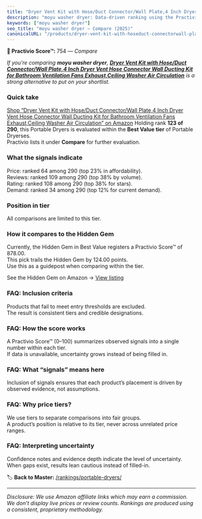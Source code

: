 ```yaml
---
title: "Dryer Vent Kit with Hose/Duct Connector/Wall Plate,4 Inch Dryer Vent Hose Connector Wall Ducting Kit for Bathroom Ventilation Fans Exhaust,Ceiling Washer Air Circulation"
description: "moyu washer dryer: Data-driven ranking using the Practivio Score™. Positioned by quality, value, demand, findability, momentum."
keywords: ["moyu washer dryer"]
seo_title: "moyu washer dryer — Compare (2025)"
canonicalURL: "/products/dryer-vent-kit-with-hoseduct-connectorwall-plate4-inch-dryer-vent-hose-connector-wall-ducting-kit-for-bathroom-ventilation-fans-exhaustceiling-washer-air-circulation-B0D7LX468T/"
---
```


**🛒 Practivio Score™:** 754 — _Compare_


*If you're comparing **moyu washer dryer**, **[Dryer Vent Kit with Hose/Duct Connector/Wall Plate,4 Inch Dryer Vent Hose Connector Wall Ducting Kit for Bathroom Ventilation Fans Exhaust,Ceiling Washer Air Circulation](https://www.amazon.com/dp/B0D7LX468T?tag=practivio-20)** is a strong alternative to put on your shortlist.*
### Quick take
[Shop “Dryer Vent Kit with Hose/Duct Connector/Wall Plate,4 Inch Dryer Vent Hose Connector Wall Ducting Kit for Bathroom Ventilation Fans Exhaust,Ceiling Washer Air Circulation” on Amazon](https://www.amazon.com/dp/B0D7LX468T?tag=practivio-20)
Holding rank **123 of 290**, this Portable Dryers is evaluated within the **Best Value tier** of Portable Dryerses.  
Practivio lists it under **Compare** for further evaluation.

### What the signals indicate
Price: ranked 64 among 290 (top 23% in affordability).  
Reviews: ranked 109 among 290 (top 38% by volume).  
Rating: ranked 108 among 290 (top 38% for stars).  
Demand: ranked 34 among 290 (top 12% for current demand).

### Position in tier
All comparisons are limited to this tier.

### How it compares to the Hidden Gem
Currently, the Hidden Gem in Best Value registers a Practivio Score™ of 878.00.  
This pick trails the Hidden Gem by 124.00 points.  
Use this as a guidepost when comparing within the tier.  

See the Hidden Gem on Amazon → [View listing](https://www.amazon.com/dp/B08PVYFDCK?tag=practivio-20)

### FAQ: Inclusion criteria
Products that fail to meet entry thresholds are excluded.  
The result is consistent tiers and credible designations.

### FAQ: How the score works
A Practivio Score™ (0–100) summarizes observed signals into a single number within each tier.  
If data is unavailable, uncertainty grows instead of being filled in.

### FAQ: What “signals” means here
Inclusion of signals ensures that each product’s placement is driven by observed evidence, not assumptions.

### FAQ: Why price tiers?
We use tiers to separate comparisons into fair groups.  
A product’s position is relative to its tier, never across unrelated price ranges.

### FAQ: Interpreting uncertainty
Confidence notes and evidence depth indicate the level of uncertainty.  
When gaps exist, results lean cautious instead of filled-in.

<!-- Missing template for Compare/CompareWithinPriceClass -->


🏷️ **Back to Master:** [/rankings/portable-dryers/](/rankings/portable-dryers/)

---
_Disclosure: We use Amazon affiliate links which may earn a commission. We don’t display live prices or review counts. Rankings are produced using a consistent, proprietary methodology._
